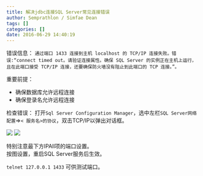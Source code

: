 ```yaml
---
title: 解决jdbc连接SQL Server常见连接错误
author: Semprathlon / Simfae Dean
tags: []
categories: []
date: 2016-06-29 14:40:19
---
```

错误信息：
`通过端口 1433 连接到主机 localhost 的 TCP/IP 连接失败。错误:“connect timed out。请验证连接属性。确保 SQL Server 的实例正在主机上运行，且在此端口接受 TCP/IP 连接，还要确保防火墙没有阻止到此端口的 TCP 连接。”。`

重要前提：
- 确保数据库允许远程连接
- 确保登录名允许远程连接

检查错误：
打开`Sql Server Configuration Manager`，选中左栏`SQL Server网络配置`=>`< 服务名>的协议`，双击TCP/IP以弹出对话框。  

![](/blog/uploads/2016/06/捕获0629.png)
![](/blog/uploads/2016/06/捕获0629-2.png)

特别注意最下方IPAll项的端口设置。  
按图设置，重启SQL Server服务后生效。

`telnet 127.0.0.1 1433` 可供测试端口。